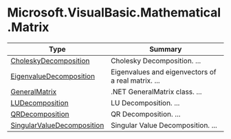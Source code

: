 ﻿
# Microsoft.VisualBasic.Mathematical.Matrix

|Type|Summary|
|----|-------|
|[CholeskyDecomposition](./CholeskyDecomposition.md)|Cholesky Decomposition. ...|
|[EigenvalueDecomposition](./EigenvalueDecomposition.md)|Eigenvalues and eigenvectors of a real matrix.  ...|
|[GeneralMatrix](./GeneralMatrix.md)|.NET GeneralMatrix class. ...|
|[LUDecomposition](./LUDecomposition.md)|LU Decomposition. ...|
|[QRDecomposition](./QRDecomposition.md)|QR Decomposition. ...|
|[SingularValueDecomposition](./SingularValueDecomposition.md)|Singular Value Decomposition. ...|

